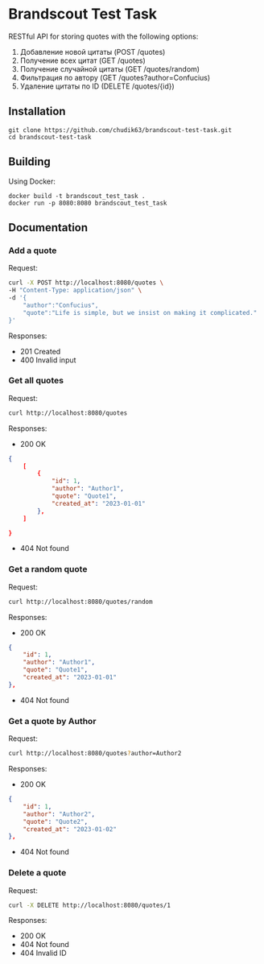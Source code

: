 # Brandscout Test Task
RESTful API for storing quotes with the following options:
1. Добавление новой цитаты (POST /quotes)​
2. Получение всех цитат (GET /quotes) ​
3. Получение случайной цитаты (GET /quotes/random) ​
4. Фильтрация по автору (GET /quotes?author=Confucius) ​
5. Удаление цитаты по ID (DELETE /quotes/{id}) ​

## Installation
```
git clone https://github.com/chudik63/brandscout-test-task.git
cd brandscout-test-task
```

## Building
Using Docker:
```
docker build -t brandscout_test_task .
docker run -p 8080:8080 brandscout_test_task
```

## Documentation

### Add a quote
Request:
```bash
curl -X POST http://localhost:8080/quotes \
-H "Content-Type: application/json" \
-d '{
    "author":"Confucius", 
    "quote":"Life is simple, but we insist on making it complicated."
}'
```
Responses:
- 201 Created
- 400 Invalid input

### Get all quotes
Request:
```bash
curl http://localhost:8080/quotes
```

Responses:
- 200 OK
```json
{ 
    [
        {
            "id": 1,
            "author": "Author1",
            "quote": "Quote1",
            "created_at": "2023-01-01"
        },
    ]

}
```
- 404 Not found

### Get a random quote
Request:
```bash
curl http://localhost:8080/quotes/random ​
```

Responses:
- 200 OK
```json
{
    "id": 1,
    "author": "Author1",
    "quote": "Quote1",
    "created_at": "2023-01-01"
},
```
- 404 Not found

### Get a quote by Author
Request:
```bash
curl http://localhost:8080/quotes?author=Author2 ​
```

Responses:
- 200 OK
```json
{
    "id": 1,
    "author": "Author2",
    "quote": "Quote2",
    "created_at": "2023-01-02"
},
```
- 404 Not found

### Delete a quote
Request:
```bash
curl -X DELETE http://localhost:8080/quotes/1
```

Responses:
- 200 OK
- 404 Not found
- 404 Invalid ID